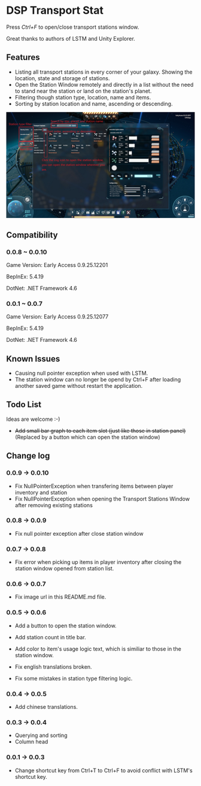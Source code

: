 # DSP Transport Stat

Press *Ctrl+F* to open/close transport stations window.

Great thanks to authors of LSTM and Unity Explorer.

## Features

- Listing all transport stations in every corner of your galaxy. Showing the location, state and storage of stations.
- Open the Station Window remotely and directly in a list without the need to stand near the station or land on the station's planet.
- Filtering though station type, location, name and items.
- Sorting by station location and name, ascending or descending.

![Usage](https://raw.githubusercontent.com/LittleSaya/DSPTransportStat/master/Doc/brief.jpg "Usage")

## Compatibility

### 0.0.8 ~ 0.0.10

Game Version: Early Access 0.9.25.12201

BepInEx: 5.4.19

DotNet: .NET Framework 4.6

### 0.0.1 ~ 0.0.7

Game Version: Early Access 0.9.25.12077

BepInEx: 5.4.19

DotNet: .NET Framework 4.6

## Known Issues

- Causing null pointer exception when used with LSTM.
- The station window can no longer be opend by Ctrl+F after loading another saved game without restart the application.

## Todo List

Ideas are welcome :-)

- ~~Add small bar graph to each item slot (just like those in station panel)~~(Replaced by a button which can open the station window)

## Change log

### 0.0.9 -> 0.0.10

- Fix NullPointerException when transfering items between player inventory and station
- Fix NullPointerException when opening the Transport Stations Window after removing existing stations

### 0.0.8 -> 0.0.9

- Fix null pointer exception after close station window

### 0.0.7 -> 0.0.8

- Fix error when picking up items in player inventory after closing the station window opened from station list.

### 0.0.6 -> 0.0.7

- Fix image url in this README.md file.

### 0.0.5 -> 0.0.6

- Add a button to open the station window.
- Add station count in title bar.
- Add color to item's usage logic text, which is similiar to those in the station window.

- Fix english translations broken.
- Fix some mistakes in station type filtering logic.

### 0.0.4 -> 0.0.5

- Add chinese translations.

### 0.0.3 -> 0.0.4

- Querying and sorting
- Column head

### 0.0.1 -> 0.0.3
- Change shortcut key from Ctrl+T to Ctrl+F to avoid conflict with LSTM's shortcut key.
